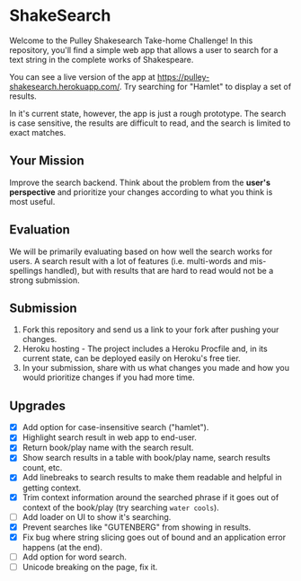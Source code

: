 # ShakeSearch

Welcome to the Pulley Shakesearch Take-home Challenge! In this repository,
you'll find a simple web app that allows a user to search for a text string in
the complete works of Shakespeare.

You can see a live version of the app at
https://pulley-shakesearch.herokuapp.com/. Try searching for "Hamlet" to display
a set of results.

In it's current state, however, the app is just a rough prototype. The search is
case sensitive, the results are difficult to read, and the search is limited to
exact matches.

## Your Mission

Improve the search backend. Think about the problem from the **user's perspective**
and prioritize your changes according to what you think is most useful. 

## Evaluation

We will be primarily evaluating based on how well the search works for users. A search result with a lot of features (i.e. multi-words and mis-spellings handled), but with results that are hard to read would not be a strong submission. 


## Submission

1. Fork this repository and send us a link to your fork after pushing your changes. 
2. Heroku hosting - The project includes a Heroku Procfile and, in its
current state, can be deployed easily on Heroku's free tier.
3. In your submission, share with us what changes you made and how you would prioritize changes if you had more time.


## Upgrades

- [x] Add option for case-insensitive search ("hamlet").
- [x] Highlight search result in web app to end-user.
- [x] Return book/play name with the search result.
- [x] Show search results in a table with book/play name, search results count, etc.
- [x] Add linebreaks to search results to make them readable and helpful in getting context.
- [x] Trim context information around the searched phrase if it goes out of context of the book/play (try searching `water cools`). 
- [ ] Add loader on UI to show it's searching.
- [x] Prevent searches like "GUTENBERG" from showing in results.
- [x] Fix bug where string slicing goes out of bound and an application error happens (at the end).
- [ ] Add option for word search.
- [ ] Unicode breaking on the page, fix it.

